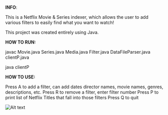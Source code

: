 **INFO**:

This is a Netflix Movie & Series indexer, which allows the user to add various filters to easily find what you want to watch!

This project was created entirely using Java.

**HOW TO RUN:**

javac Movie.java Series.java Media.java Filter.java DataFileParser.java clientP.java

java clientP

**HOW TO USE:**

Press A to add a filter, can add dates director names, movie names, genres, descriptions, etc.
Press R to remove a filter, enter filter number
Press P to print list of Netflix Titles that fall into those filters
Press Q to quit

![Alt text](/jedlol/Netflix-Index/blob/d67b4a2f5d76c3f29f7924fd1b2ae45b9f8a6563/git_n_sc_1.png?raw=true "Optional Title")
